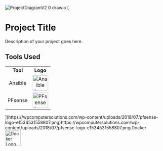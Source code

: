 ![ProjectDiagramV2 0 drawio](https://github.com/zakaria-ahmd20/Sec-Devops/assets/94662829/496cfad7-9920-486e-bfb5-2fccceff942d)
[<!-- Markdown and HTML mix for a visually appealing README -->

# Project Title

Description of your project goes here.

## Tools Used

<!-- Create a table with columns for Tool and Logo -->
<table>
  <tr>
    <td align="center"><b>Tool</b></td>
    <td align="center"><b>Logo</b></td>
  </tr>
  <tr>
    <!-- Tool 1 -->
    <td align="center">Ansible</td>
    <!-- Logo 1 -->
    <td align="center">
      <img src="https://cdn.icon-icons.com/icons2/2389/PNG/512/ansible_logo_icon_145495.png" alt="Ansible Logo" width="50">
    </td>
  </tr>
  <tr>
    <!-- Tool 2 -->
    <td align="center">PFsense</td>
    <!-- Logo 2 -->
    <td align="center">
      <img src="https://wpcomputersolutions.com/wp-content/uploads/2018/07/pfsense-logo-e1534531558807.png" alt="PFsense Logo" width="50">
    </td>
  </tr>
  <!-- Add more rows for additional tools -->
</table>](https://wpcomputersolutions.com/wp-content/uploads/2018/07/pfsense-logo-e1534531558807.png)https://wpcomputersolutions.com/wp-content/uploads/2018/07/pfsense-logo-e1534531558807.png
  <!-- Tool 3 -->
    <td align="center">Docker</td>
    <!-- Logo 3 -->
    <td align="center">
      <img src="https://cdn4.iconfinder.com/data/icons/logos-and-brands/512/97_Docker_logo_logos-512.png" alt="Docker Logo" width="50">
    </td>
  </tr>

